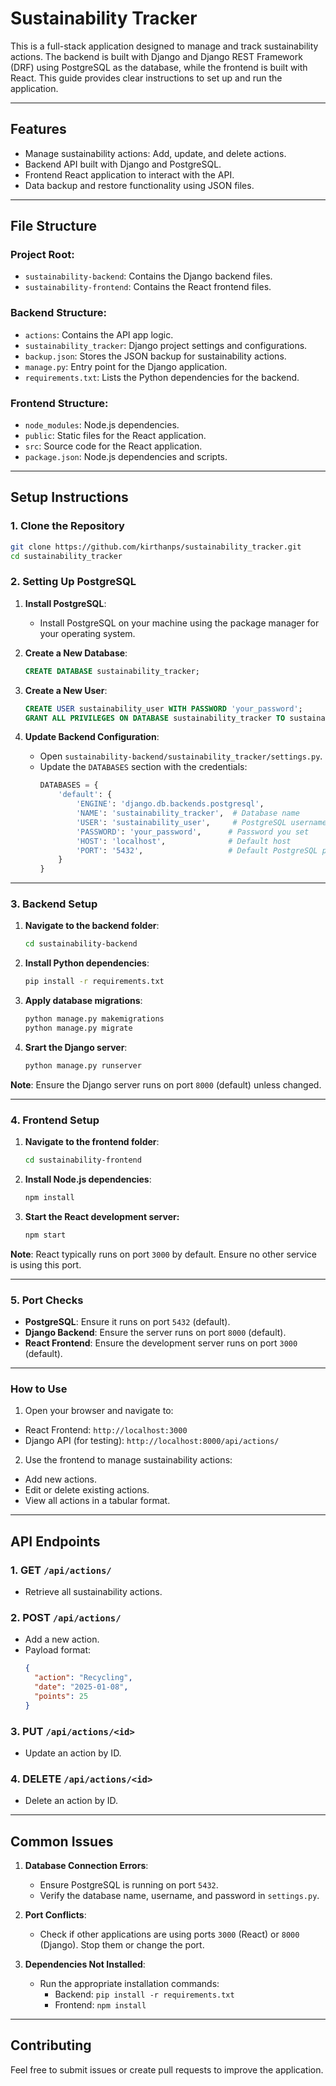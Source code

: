 # Sustainability Tracker

This is a full-stack application designed to manage and track sustainability actions. The backend is built with Django and Django REST Framework (DRF) using PostgreSQL as the database, while the frontend is built with React. This guide provides clear instructions to set up and run the application.

---

## **Features**
- Manage sustainability actions: Add, update, and delete actions.
- Backend API built with Django and PostgreSQL.
- Frontend React application to interact with the API.
- Data backup and restore functionality using JSON files.

---

## **File Structure**

### Project Root:
- `sustainability-backend`: Contains the Django backend files.
- `sustainability-frontend`: Contains the React frontend files.

### Backend Structure:
- `actions`: Contains the API app logic.
- `sustainability_tracker`: Django project settings and configurations.
- `backup.json`: Stores the JSON backup for sustainability actions.
- `manage.py`: Entry point for the Django application.
- `requirements.txt`: Lists the Python dependencies for the backend.

### Frontend Structure:
- `node_modules`: Node.js dependencies.
- `public`: Static files for the React application.
- `src`: Source code for the React application.
- `package.json`: Node.js dependencies and scripts.

---

## **Setup Instructions**

### 1. **Clone the Repository**
```bash
git clone https://github.com/kirthanps/sustainability_tracker.git
cd sustainability_tracker
```

### 2. **Setting Up PostgreSQL**

1. **Install PostgreSQL**:
   - Install PostgreSQL on your machine using the package manager for your operating system.

2. **Create a New Database**:
   ```sql
   CREATE DATABASE sustainability_tracker;
   ```
3. **Create a New User**:
   ```sql
   CREATE USER sustainability_user WITH PASSWORD 'your_password';
   GRANT ALL PRIVILEGES ON DATABASE sustainability_tracker TO sustainability_user;
   ```

4. **Update Backend Configuration**:
   - Open `sustainability-backend/sustainability_tracker/settings.py`.
   - Update the `DATABASES` section with the credentials:
     ```python
     DATABASES = {
         'default': {
             'ENGINE': 'django.db.backends.postgresql',
             'NAME': 'sustainability_tracker',  # Database name
             'USER': 'sustainability_user',     # PostgreSQL username
             'PASSWORD': 'your_password',      # Password you set
             'HOST': 'localhost',              # Default host
             'PORT': '5432',                   # Default PostgreSQL port
         }
     }
     ```

---

### 3. **Backend Setup**
1. **Navigate to the backend folder**:
   ```bash
   cd sustainability-backend
   ```
2. **Install Python dependencies**:
   ```bash
   pip install -r requirements.txt
   ```

3. **Apply database migrations**:
   ```bash
   python manage.py makemigrations
   python manage.py migrate
   ```

4. **Srart the Django server**:
   ```bash
   python manage.py runserver
   ```

**Note**: Ensure the Django server runs on port `8000` (default) unless changed.

---

### 4. **Frontend Setup**
1. **Navigate to the frontend folder**:
   ```bash
   cd sustainability-frontend
   ```
2. **Install Node.js dependencies**:
   ```bash
   npm install
   ```
3. **Start the React development server:**
   ```bash
   npm start
   ```
**Note**: React typically runs on port `3000` by default. Ensure no other service is using this port.

---

### 5. **Port Checks**
* **PostgreSQL**: Ensure it runs on port `5432` (default).
* **Django Backend**: Ensure the server runs on port `8000` (default).
* **React Frontend**: Ensure the development server runs on port `3000` (default).

---

### **How to Use**
1. Open your browser and navigate to:
  * React Frontend: `http://localhost:3000`
  * Django API (for testing): `http://localhost:8000/api/actions/`
2. Use the frontend to manage sustainability actions:
  * Add new actions.
  * Edit or delete existing actions.
  * View all actions in a tabular format.

---

## **API Endpoints**

### 1. GET `/api/actions/`
- Retrieve all sustainability actions.

### 2. POST `/api/actions/`
- Add a new action.
- Payload format:
  ```json
  {
    "action": "Recycling",
    "date": "2025-01-08",
    "points": 25
  }
  ```

### 3. PUT `/api/actions/<id>`
  * Update an action by ID.

### 4. DELETE `/api/actions/<id>`
  * Delete an action by ID.

---

## **Common Issues**

1. **Database Connection Errors**:
   - Ensure PostgreSQL is running on port `5432`.
   - Verify the database name, username, and password in `settings.py`.

2. **Port Conflicts**:
   - Check if other applications are using ports `3000` (React) or `8000` (Django). Stop them or change the port.

3. **Dependencies Not Installed**:
   - Run the appropriate installation commands:
     - Backend: `pip install -r requirements.txt`
     - Frontend: `npm install`

---

## **Contributing**

Feel free to submit issues or create pull requests to improve the application.

